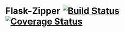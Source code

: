 # Flask-Zipper [![Build Status](https://travis-ci.org/callsign-viper/Flask-Zipper.svg?branch=master)](https://travis-ci.org/callsign-viper/Flask-Zipper) [![Coverage Status](https://coveralls.io/repos/github/callsign-viper/Flask-Zipper/badge.svg?branch=master)](https://coveralls.io/github/callsign-viper/Flask-Zipper?branch=master)
